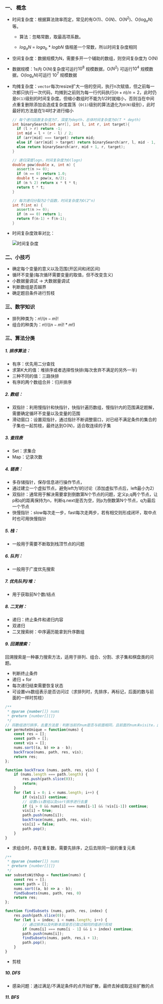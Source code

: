 ### 一、 概念

- 时间复杂度：根据算法效率而定，常见的有O(1)、O($N$)、O($N^2$)、O($\log_xN$)等。

  + 算法：忽略常数，取最高项系数。


  + $log_aN$ = $loga_b$ * $logbN$  值相差一个常数，所以时间复杂度相同

- 空间复杂度：数据规模为N，需要多开一个辅助的数组，则空间复杂度为 O(N)

- 数据规模：1s内 O($N$)复杂度可运行$10^8$ 规模数据，O($N^2$) 可运行$10^4$ 规模数据，O($\log_xN$)可运行 $10^7$ 规模数据

- 均摊复杂度：`vector`每次resize扩大一倍的空间，执行n次赋值，但之前每一次都只执行一次代码，均摊到之前则为每一行代码执行$(n+n)/n = 2$，此时仍是`O(1)`级别的时间复杂度。但缩小数组时不能为$1/2$时就缩小，否则当在中间点重复删除添加会造成复杂度震荡（`O(1)`级别的算法退化为`O(N)`级别），此时最好的方法是在$1/4$时才进行缩小

  ```c++
  // 每个递归函数复杂度为T，深度为depth，总体时间复杂度为O(T * depth)
  int binarySearch(int arr[], int l, int r, int target){
    if (l > r) return -1;
    int mid = l + (r - l) / 2;
    if (arr[mid] === target) return mid;
    else if (arr[mid] > target) return binarySearch(arr, l, mid - 1, target);
    else return binarySearch(arr, mid + 1, r, target);
  }

  // 递归深度logn，时间复杂度为O(logn)
  double pow(double x, int n) {
    assert(n >= 0);
    if (n == 0) return 1.0;
    double t = pow(x, n/2);
    if (n % 2) return x * t * t;
    return t * t;
  }

  // 每次递归分裂为2个函数，时间复杂度为O(2^n)
  int f(int n) {
    assert(n >= 0);
    if (n == 0) return 1;
    return f(n-1) + f(n-1);
  }
  ```

- 时间复杂度效率对比：

  ![时间复杂度](E:\前端学习\frontend_note\图\时间复杂度.jpg)


### 二、小技巧

+ 确定每个变量的意义以及范围(开区间和闭区间)
+ 循环不变量(每次循环需要变量的取值，但不改变含义)
+ 小数据量调试 -> 大数据量调试
+ 判断数组是否越界
+ 确定题目条件进行剪枝

### 三、数学知识

- 排列种类为：$n!/(n - m)!$
- 组合的种类为：$n!/((n - m)! * m!)$

### 三、算法分类

##### 1. 排序算法：

- 有序：优先用二分查找
- 求第K大的值：堆排序或者选择性快排(每次舍弃不满足的另外一半)
- 三种不同的值：三路快排
- 有序的两个数组合并：归并排序

##### 2. 数组：

+ 双指针：利用慢指针和快指针，快指针遍历数组，慢指针内的范围满足题解，需要确定循环不变量以及变量的范围
+ 滑动窗口：设置双指针，通过指针不断调整窗口，对已经不满足条件的集合的子集也一起剪枝，最终达到O($N$)，适合取连续的子集

##### 3. 查找表

+ Set：求集合
+ Map：记录次数

##### 4. 链表：

+ 多存储指针，保存信息进行操作节点，
+ 通过建立一个虚拟节点，避免left为1的讨论（添加虚拟节点后，left最小为2）
+ 双指针：通常用于解决需要拿到倒数第N个节点的问题，定义p,q两个节点，让p和q的距离保持为n，判断q.next是否为空，则p为倒数第N个节点，q为最后一个节点
+ 快慢指针：slow每次走一步，fast每次走两步，若有相交则形成闭环，取中点时也可用快慢指针

##### 5. 栈：

- 一般用于需要不断取到栈顶节点的问题

##### 6. 队列：

+ 一般用于广度优先搜索

##### 7. 优先队列/堆：

+ 用于获取前N个数/结点

##### 8. 二叉树：

+ 递归：终止条件和递归内容
+ 双递归
+ 二叉搜索树：中序遍历能拿到升序数组

##### 9. 回溯搜索：

回溯搜索是一种暴力搜索方法，适用于排列、组合、分割、求子集和棋盘类的问题。

- 判断终止条件
- 递归 + for
- 每次递归结束需要恢复状态
- 可设置vis数组表示是否访问过（求排列时，先排序，再标记，后面的数与前面的一样时剪枝）


```js
/**
 * @param {number[]} nums
 * @return {number[][]}
 */
// 将数组进行排序，去重方法是：判断当前的num是否与前面相同，且前面的num未visite，此时直接跳过本次递归
var permuteUnique = function(nums) {
    const res = [];
    const path = [];
    const vis = [];
    nums.sort((a, b) => a - b);
    backTrace(nums, path, res, vis);
    return res;
};

function backTrace (nums, path, res, vis) {
    if (nums.length === path.length) {
        res.push(path.slice(0));
        return;
    }
    for (let i = 0; i < nums.length; i++) {
        if (vis[i]) continue;
      	// 设置vis数组以及sort排序进行去重
        if (i > 0 && nums[i] === nums[i-1] && !vis[i-1]) continue;
        vis[i] = true;
        path.push(nums[i]);
        backTrace(nums, path, res, vis);
        vis[i] = false;
        path.pop();
    }
}
```

- 求组合时，存在重复数，需要先排序，之后去除同一层的重复元素


```js
/**
 * @param {number[]} nums
 * @return {number[][]}
 */
var subsetsWithDup = function(nums) {
    const res = [];
    const path = [];
    nums.sort((a, b) => a - b);
    findSubsets(nums, path, res, 0)
    return res;
};

function findSubsets (nums, path, res, index) {
    res.push(path.slice(0));
    for (let i = index; i < nums.length; i++) {
        // 通过排序以及判断本层是否已取过相同的值进行剪枝
        if (nums[i] === nums[i - 1] && i > index) continue;
        path.push(nums[i]);
        findSubsets(nums, path, res,i + 1);
        path.pop();
    }
}
```

- 剪枝


##### 10. DFS

- 感染问题：通过满足/不满足条件的点开始扩散，最终去掉或取这些扩散的点

##### 11. BFS

